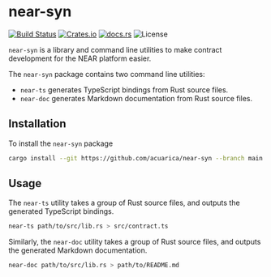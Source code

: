 # near-syn

[![Build Status](https://github.com/acuarica/near-syn/actions/workflows/near-syn.yml/badge.svg)](https://github.com/acuarica/near-syn/actions/)
[![Crates.io](https://img.shields.io/crates/v/near-syn)](https://crates.io/crates/near-syn/)
[![docs.rs](https://img.shields.io/docsrs/near-syn)](https://docs.rs/near-syn/)
![License](https://img.shields.io/crates/l/near-syn.svg)

`near-syn` is a library and command line utilities to
make contract development for the NEAR platform easier.

The `near-syn` package contains two command line utilities:

- `near-ts` generates TypeScript bindings from Rust source files.
- `near-doc` generates Markdown documentation from Rust source files.

## Installation

To install the `near-syn` package

```sh
cargo install --git https://github.com/acuarica/near-syn --branch main
```

## Usage

The `near-ts` utility takes a group of Rust source files,
and outputs the generated TypeScript bindings.

```sh
near-ts path/to/src/lib.rs > src/contract.ts
```

Similarly, the `near-doc` utility takes a group of Rust source files,
and outputs the generated Markdown documentation.

```sh
near-doc path/to/src/lib.rs > path/to/README.md
```
